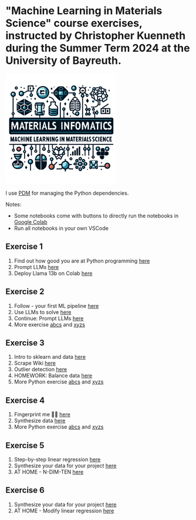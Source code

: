 # "Machine Learning in Materials Science" course exercises, instructed by Christopher Kuenneth during the Summer Term 2024 at the University of Bayreuth.

<img src="files/logo.webp" alt="drawing" style="width:300px;"/>


I use [PDM](https://github.com/pdm-project/pdm/) for managing the Python dependencies. 


Notes: 

- Some notebooks come with buttons to directly run the notebooks in [Google Colab](https://colab.research.google.com/)
- Run all notebooks in your own VSCode 



## Exercise 1

1. Find out how good you are at Python programming [here](1_exercise/evaluate_python_skills.ipynb)
1. Prompt LLMs [here](1_exercise/prompt_LLMs.ipynb)
2. Deploy Llama 13b on Colab [here](1_exercise/deploy_codellama_13B_tutorial.ipynb)


## Exercise 2

1. Follow - your first ML pipeline [here](2_exercise/first_ml_pipeline.ipynb)
2. Use LLMs to solve [here](1_exercise/evaluate_python_skills.ipynb)
3. Continue: Prompt LLMs [here](1_exercise/prompt_LLMs.ipynb)
4. More exercise [abcs](2_exercise/python_abcs.ipynb) and [xyzs](2_exercise/python_xyzs.ipynb)


## Exercise 3

1. Intro to sklearn and data [here](3_exercise/intro_data.ipynb)
2. Scrape Wiki [here](3_exercise/wikipedia_api.ipynb)
3. Outlier detection [here](3_exercise/intro_data.ipynb)
4. HOMEWORK: Balance data [here](3_exercise/Balance_data_and_save.ipynb)
5. More Python exercise [abcs](2_exercise/python_abcs.ipynb) and [xyzs](2_exercise/python_xyzs.ipynb)

## Exercise 4

1. Fingerprint me 👣🤘 [here](4_exercise/fingerprints.ipynb)
2. Synthesize data [here](4_exercise/synthesize-your-own-data.ipynb)
3. More Python exercise [abcs](2_exercise/python_abcs.ipynb) and [xyzs](2_exercise/python_xyzs.ipynb)

## Exercise 5

1. Step-by-step linear regression [here](5_exercise/step-by-step-linear-regression.ipynb)
2. Synthesize your data for your project [here](4_exercise/synthesize-your-own-data.ipynb)
3. AT HOME - N-DIM-TEN [here](5_exercise/AT_HOME_multi_dim_arrays.ipynb)

## Exercise 6

1. Synthesize your data for your project [here](4_exercise/synthesize-your-own-data.ipynb)
1. AT HOME - Modify linear regression [here](6_exercise/AT_HOME.ipynb)


